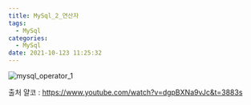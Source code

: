 ```yaml
---
title: MySql_2_연산자
tags:
  - MySql
categories:
  - MySql
date: 2021-10-123 11:25:32
---
```


![mysql_operator_1](/review_img/mysql/2.PNG)


출처 얄코 : https://www.youtube.com/watch?v=dgpBXNa9vJc&t=3883s

